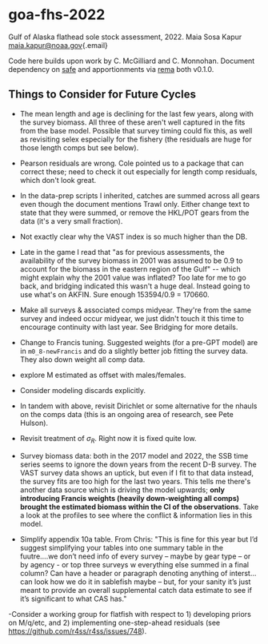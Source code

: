 # goa-fhs-2022

Gulf of Alaska flathead sole stock assessment, 2022. Maia Sosa Kapur [maia.kapur\@noaa.gov](mailto:maia.kapur@noaa.gov){.email}

Code here builds upon work by C. McGilliard and C. Monnohan. Document dependency on [safe](https://github.com/BenWilliams-NOAA/safe) and apportionments via [rema](https://github.com/afsc-assessments/rema) both v0.1.0.

## Things to Consider for Future Cycles

-   The mean length and age is declining for the last few years, along with the survey biomass. All three of these aren't well captured in the fits from the base model. Possible that survey timing could fix this, as well as revisiting selex especially for the fishery (the residuals are huge for those length comps but see below).

-   Pearson residuals are wrong. Cole pointed us to a package that can correct these; need to check it out especially for length comp residuals, which don't look great.

-   In the data-prep scripts I inherited, catches are summed across all gears even though the document mentions Trawl only. Either change text to state that they were summed, or remove the HKL/POT gears from the data (it's a very small fraction).

-   Not exactly clear why the VAST index is so much higher than the DB.

-   Late in the game I read that "as for previous assessments, the availability of the survey biomass in 2001 was assumed to be 0.9 to account for the biomass in the eastern region of the Gulf" -- which might explain why the 2001 value was inflated? Too late for me to go back, and bridging indicated this wasn't a huge deal. Instead going to use what's on AKFIN. Sure enough 153594/0.9 = 170660.

-   Make all surveys & associated comps midyear. They're from the same survey and indeed occur midyear, we just didn't touch it this time to encourage continuity with last year. See Bridging for more details.

-   Change to Francis tuning. Suggested weights (for a pre-GPT model) are in `m0_8-newFrancis` and do a slightly better job fitting the survey data. They also down weight all comp data.

-   explore M estimated as offset with males/females.

-   Consider modeling discards explicitly.

-   In tandem with above, revisit Dirichlet or some alternative for the nhauls on the comps data (this is an ongoing area of research, see Pete Hulson).

-   Revisit treatment of $\sigma_R$. Right now it is fixed quite low.

-   Survey biomass data: both in the 2017 model and 2022, the SSB time series seems to ignore the down years from the recent D-B survey. The VAST survey data shows an uptick, but even if I fit to that data instead, the survey fits are too high for the last two years. This tells me there's another data source which is driving the model upwards; **only introducing Francis weights (heavily down-weighting all comps) brought the estimated biomass within the CI of the observations**. Take a look at the profiles to see where the conflict & information lies in this model.

- Simplify appendix 10a table. From Chris: "This is fine for this year but I’d suggest simplifying your tables into one summary table in the fuutre….we don’t need info of every survey – maybe by gear type – or by agency - or top three surveys w everything else summed in a final column? Can have a header or paragraph denoting anything of interst…can look how we do it in sablefish maybe – but, for your sanity it’s just meant to provide an overall supplemental catch data estimate to see if it’s significant to what CAS has."

-Consider a working group for flatfish with respect to 1) developing priors on M/q/etc, and 2) implementing one-step-ahead residuals (see  https://github.com/r4ss/r4ss/issues/748).
